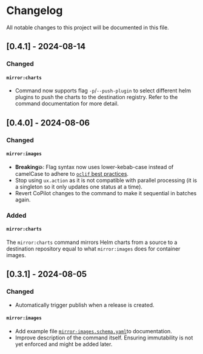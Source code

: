 # Changelog

All notable changes to this project will be documented in this file.

## [0.4.1] - 2024-08-14

### Changed
#### `mirror:charts`
- Command now supports flag `-p`/`--push-plugin` to select different helm plugins to push the charts to the destination registry. Refer to the command documentation for more detail.

## [0.4.0] - 2024-08-06

### Changed
#### `mirror:images`
- **Breaking💥**: Flag syntax now uses lower-kebab-case instead of camelCase to adhere to [`oclif` best practices](https://github.com/oclif/oclif/blob/main/src/commands/readme.ts).
- Stop using `ux.action` as it is not compatible with parallel processing (it is a singleton so it only updates one status at a time).
- Revert CoPilot changes to the command to make it sequential in batches again.

### Added
#### `mirror:charts`
The `mirror:charts` command mirrors Helm charts from a source to a destination repository equal to what `mirror:images` does for container images.

## [0.3.1] - 2024-08-05

### Changed
- Automatically trigger publish when a release is created.

#### `mirror:images`
- Add example file [`mirror-images.schema.yaml`](./examples/mirror-images.schema.yaml)to documentation.
- Improve description of the command itself. Ensuring immutability is not yet enforced and might be added later.
